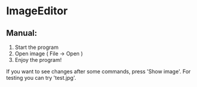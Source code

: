 # ImageEditor

## Manual:
1. Start the program
2. Open image ( File -> Open )
3. Enjoy the program! 

If you want to see changes after some commands, press 'Show image'.
For testing you can try 'test.jpg'.
